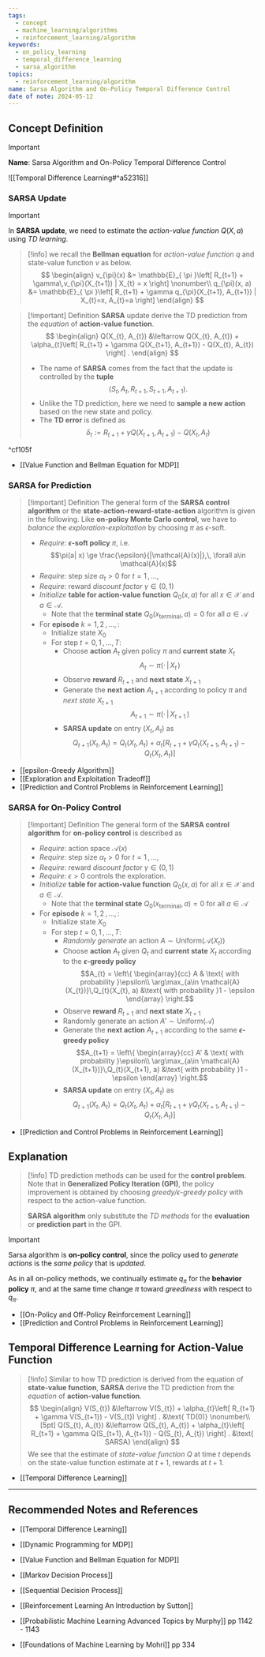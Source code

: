 ```yaml
---
tags:
  - concept
  - machine_learning/algorithms
  - reinforcement_learning/algorithm
keywords:
  - on_policy_learning
  - temporal_difference_learning
  - sarsa_algorithm
topics:
  - reinforcement_learning/algorithm
name: Sarsa Algorithm and On-Policy Temporal Difference Control
date of note: 2024-05-12
---
```


## Concept Definition

>[!important]
>**Name**: Sarsa Algorithm and On-Policy Temporal Difference Control

![[Temporal Difference Learning#^a52316]]

### SARSA Update

>[!important]
>In **SARSA update**, we need to estimate the *action-value function* $Q(X, a)$ using *TD learning*.

>[!info]
>  we recall the **Bellman equation** for *action-value function* $q$ and state-value function $v$ as below. 
> $$ 
> \begin{align}
> v_{\pi}(x) &=    \mathbb{E}_{ \pi }\left[ R_{t+1}  + \gamma\,v_{\pi}(X_{t+1}) | X_{t} = x \right] \nonumber\\
> q_{\pi}(x, a) &=  \mathbb{E}_{ \pi }\left[ R_{t+1} + \gamma q_{\pi}(X_{t+1}, A_{t+1}) | X_{t}=x, A_{t}=a \right]
> \end{align}
>$$  

>[!important] Definition
>**SARSA** update derive the TD prediction from the *equation* of **action-value function**.
>$$
> \begin{align}
> Q(X_{t}, A_{t}) &\leftarrow Q(X_{t}, A_{t}) + \alpha_{t}\left[ R_{t+1} + \gamma Q(X_{t+1}, A_{t+1})  - Q(X_{t}, A_{t}) \right] . 
> \end{align}
>$$   
>- The name of **SARSA** comes from the fact that the update is controlled by the **tuple** $$(S_{t}, A_{t}, R_{t+1}, S_{t+1}, A_{t+1}).$$ 
>- Unlike the TD prediction, here we need to **sample a new action** based on the new state and policy.
>- The **TD error** is defined as $$\delta_{t} := R_{t+1} + \gamma Q(X_{t+1}, A_{t+1})  - Q(X_{t}, A_{t})$$

^cf105f

- [[Value Function and Bellman Equation for MDP]]

### SARSA for Prediction

>[!important] Definition
>The general form of the **SARSA control algorithm** or the **state-action-reward-state-action** algorithm is given in the following. Like **on-policy Monte Carlo control**, we have to *balance* the *exploration-exploitation* by choosing $\pi$ as $\epsilon$-soft.
>
>- *Require*: **$\epsilon$-soft policy** $\pi$, i.e. $$\pi(a| x) \ge \frac{\epsilon}{|\mathcal{A}(x)|},\, \forall a\in \mathcal{A}(x)$$
>- *Require*: step size $\alpha_{t} >0$ for $t=1\,{,}\ldots{,}\,$
>- *Require*: reward *discount factor* $\gamma \in (0,1)$
>- *Initialize* **table for action-value function** $Q_{0}(x, a)$ for all $x\in \mathcal{X}$ and $a\in \mathcal{A}$. 
>	- Note that the **terminal state** $Q_{0}(x_{\text{terminal}}, a) = 0$ for all $a\in \mathcal{A}$
>- For **episode** $k=1,\,2\,{,}\ldots{,}\,$:
>	- Initialize state $X_{0}$
>	- For step $t=0,\,1\,{,}\ldots{,}\,T$:
>		- Choose **action** $A_{t}$ given policy $\pi$ and **current state** $X_{t}$ $$A_{t} \sim \pi(\cdot\,|\,X_{t}\,)$$
>		- Observe **reward** $R_{t+1}$ and **next state** $X_{t+1}$
>		- Generate the **next action** $A_{t+1}$ according to policy $\pi$ and *next state* $X_{t+1}$ $$A_{t+1} \sim \pi(\cdot\,|\,X_{t+1}\,)$$
>		- **SARSA update** on entry $(X_{t}, A_{t})$ as  $$Q_{t+1}(X_{t}, A_{t}) = Q_{t}(X_{t}, A_{t}) + \alpha_{t}\left[ R_{t+1} + \gamma Q_{t}(X_{t+1}, A_{t+1})  - Q_{t}(X_{t}, A_{t}) \right] $$

- [[epsilon-Greedy Algorithm]]
- [[Exploration and Exploitation Tradeoff]]
- [[Prediction and Control Problems in Reinforcement Learning]]

### SARSA for On-Policy Control

>[!important] Definition
>The general form of the **SARSA control algorithm** for **on-policy control** is described as 
>
>- *Require*: action space $\mathcal{A}(x)$
>- *Require*: step size $\alpha_{t} >0$ for $t=1\,{,}\ldots{,}\,$
>- *Require*: reward *discount factor* $\gamma \in (0,1)$
>- *Require*: $\epsilon >0$ controls the exploration.
>- *Initialize* **table for action-value function** $Q_{0}(x, a)$ for all $x\in \mathcal{X}$ and $a\in \mathcal{A}$. 
>	- Note that the **terminal state** $Q_{0}(x_{\text{terminal}}, a) = 0$ for all $a\in \mathcal{A}$
>- For **episode** $k=1,\,2\,{,}\ldots{,}\,$:
>	- Initialize state $X_{0}$
>	- For step $t=0,\,1\,{,}\ldots{,}\,T$:
>		- *Randomly generate* an action $A \sim \text{Uniform}(\mathcal{A}(X_{t}))$
>		- Choose **action** $A_{t}$ given $Q_{t}$ and **current state** $X_{t}$ according to the **$\epsilon$-greedy policy** $$A_{t} = \left\{ \begin{array}{cc} A & \text{ with probability }\epsilon\\ \arg\max_{a\in \mathcal{A}(X_{t})}\,Q_{t}(X_{t}, a) &\text{ with probability }1 - \epsilon \end{array} \right.$$
>		- Observe **reward** $R_{t+1}$ and **next state** $X_{t+1}$
>		- Randomly generate an action $A' \sim \text{Uniform}(\mathcal{A})$
>		- Generate the **next action** $A_{t+1}$ according to the same **$\epsilon$-greedy policy** $$A_{t+1} = \left\{ \begin{array}{cc} A' & \text{ with probability }\epsilon\\ \arg\max_{a\in \mathcal{A}(X_{t+1})}\,Q_{t}(X_{t+1}, a) &\text{ with probability }1 - \epsilon \end{array} \right.$$
>		- **SARSA update** on entry $(X_{t}, A_{t})$ as  $$Q_{t+1}(X_{t}, A_{t}) = Q_{t}(X_{t}, A_{t}) + \alpha_{t}\left[ R_{t+1} + \gamma Q_{t}(X_{t+1}, A_{t+1})  - Q_{t}(X_{t}, A_{t}) \right] $$

- [[Prediction and Control Problems in Reinforcement Learning]]

## Explanation

>[!info]
>TD prediction methods can be used for the **control problem**. Note that in **Generalized Policy Iteration (GPI)**, the policy improvement is obtained by choosing *greedy/$\epsilon$-greedy policy* with respect to the action-value function. 
>
>**SARSA algorithm** only substitute the *TD methods* for the **evaluation** or **prediction part** in the GPI.  

>[!important]
>Sarsa algorithm is **on-policy control**, since the policy used to *generate actions* is the *same policy* that is *updated*. 
>
>As in all on-policy methods, we continually estimate $q_{\pi}$ for the **behavior policy** $\pi$, and at the same time change $\pi$ toward *greediness* with respect to $q_{\pi}$. 
>

- [[On-Policy and Off-Policy Reinforcement Learning]]
- [[Prediction and Control Problems in Reinforcement Learning]]

## Temporal Difference Learning for Action-Value Function

>[!info]
>Similar to how TD prediction is derived from the equation of **state-value function**, **SARSA** derive the TD prediction from the *equation* of **action-value function**.
>$$
> \begin{align}
> V(S_{t}) &\leftarrow V(S_{t}) + \alpha_{t}\left[ R_{t+1} + \gamma V(S_{t+1})  - V(S_{t}) \right] . &\text{ TD(0)} \nonumber\\[5pt]
> Q(S_{t}, A_{t}) &\leftarrow Q(S_{t}, A_{t}) + \alpha_{t}\left[ R_{t+1} + \gamma Q(S_{t+1}, A_{t+1})  - Q(S_{t}, A_{t}) \right] . &\text{ SARSA}
> \end{align}
>$$ 
>We see that the estimate of *state-value function* $Q$ at time $t$ depends on the state-value function estimate at $t+1$, rewards at $t+1$. 

- [[Temporal Difference Learning]]






-----------
##  Recommended Notes and References


- [[Temporal Difference Learning]]

- [[Dynamic Programming for MDP]]
- [[Value Function and Bellman Equation for MDP]]
- [[Markov Decision Process]]

- [[Sequential Decision Process]]


- [[Reinforcement Learning An Introduction by Sutton]]
- [[Probabilistic Machine Learning Advanced Topics by Murphy]] pp 1142 - 1143
- [[Foundations of Machine Learning by Mohri]] pp 334